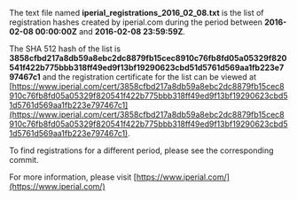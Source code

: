 The text file named **iperial_registrations_2016_02_08.txt** is the list of registration hashes created by iperial.com during the period between **2016-02-08 00:00:00Z** and **2016-02-08 23:59:59Z**.

The SHA 512 hash of the list is **3858cfbd217a8db59a8ebc2dc8879fb15cec8910c76fb8fd05a05329f820541f422b775bbb318ff49ed9f13bf19290623cbd51d5761d569aa1fb223e797467c1** and the registration certificate for the list can be viewed at [https://www.iperial.com/cert/3858cfbd217a8db59a8ebc2dc8879fb15cec8910c76fb8fd05a05329f820541f422b775bbb318ff49ed9f13bf19290623cbd51d5761d569aa1fb223e797467c1](https://www.iperial.com/cert/3858cfbd217a8db59a8ebc2dc8879fb15cec8910c76fb8fd05a05329f820541f422b775bbb318ff49ed9f13bf19290623cbd51d5761d569aa1fb223e797467c1).

To find registrations for a different period, please see the corresponding commit.

For more information, please visit [https://www.iperial.com/](https://www.iperial.com/)
